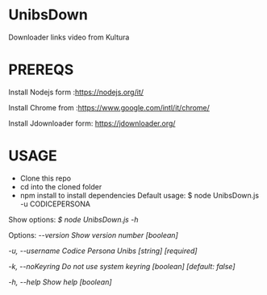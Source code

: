 # UnibsDown
Downloader links video from Kultura
# PREREQS
Install Nodejs form :https://nodejs.org/it/

Install Chrome from :https://www.google.com/intl/it/chrome/

Install Jdownloader form: https://jdownloader.org/

# USAGE
- Clone this repo
- cd into the cloned folder
- npm install to install dependencies
Default usage:
$ node UnibsDown.js -u CODICEPERSONA

Show options:
*$ node UnibsDown.js -h*

Options:
  *--version             Show version number                           [boolean]*
  
  *-u, --username         Codice Persona Unibs               [string] [required]*
  
  *-k, --noKeyring        Do not use system keyring    [boolean] [default: false]*
  
  *-h, --help             Show help                                     [boolean]*
